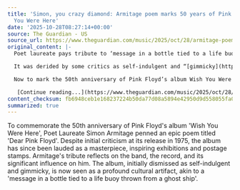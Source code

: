 ```yaml
---
title: 'Simon, you crazy diamond: Armitage poem marks 50 years of Pink Floyd’s Wish
  You Were Here'
date: '2025-10-28T08:27:14+00:00'
source: The Guardian - US
source_url: https://www.theguardian.com/music/2025/oct/28/armitage-poem-marks-50-years-of-pink-floyds-wish-you-were-here
original_content: |-
  Poet laureate pays tribute to ‘message in a bottle tied to a life buoy thrown from a ghost ship’ released when he was 12

  It was derided by some critics as self-indulgent and “[gimmicky](https://www.rollingstone.com/music/music-album-reviews/wish-you-were-here-3-96417/)” when it was released in 1975 but has since been marked a perfect 10 and inspired [exhibitions](https://www.theguardian.com/music/2016/aug/31/vanda-announces-details-pink-floyd-exhibition-museum-london) and [postage stamps](https://www.theguardian.com/artanddesign/2016/may/25/royal-mail-stamps-pink-floyd-50-years).

  Now to mark the 50th anniversary of Pink Floyd’s album Wish You Were Here, the poet laureate, Simon Armitage, has written an epic poem about the record, the band and their “profound” impact on him titled Dear Pink Floyd.

   [Continue reading...](https://www.theguardian.com/music/2025/oct/28/armitage-poem-marks-50-years-of-pink-floyds-wish-you-were-here)
content_checksum: fb6948ceb1e168237224b50da77d08a5894e42950d9d558055fa0cc0a81cc8c1
summarized: true
---
```


To commemorate the 50th anniversary of Pink Floyd's album 'Wish You Were Here', Poet Laureate Simon Armitage penned an epic poem titled 'Dear Pink Floyd'. Despite initial criticism at its release in 1975, the album has since been lauded as a masterpiece, inspiring exhibitions and postage stamps. Armitage's tribute reflects on the band, the record, and its significant influence on him. The album, initially dismissed as self-indulgent and gimmicky, is now seen as a profound cultural artifact, akin to a 'message in a bottle tied to a life buoy thrown from a ghost ship'.